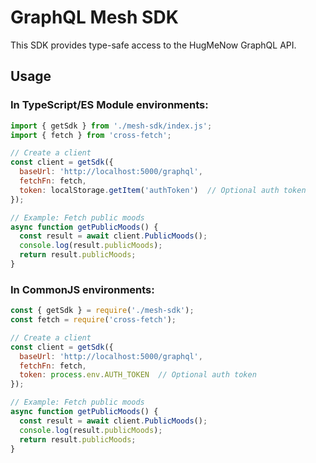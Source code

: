 # GraphQL Mesh SDK

This SDK provides type-safe access to the HugMeNow GraphQL API.

## Usage

### In TypeScript/ES Module environments:

```javascript
import { getSdk } from './mesh-sdk/index.js';
import { fetch } from 'cross-fetch';

// Create a client
const client = getSdk({
  baseUrl: 'http://localhost:5000/graphql',
  fetchFn: fetch,
  token: localStorage.getItem('authToken')  // Optional auth token
});

// Example: Fetch public moods
async function getPublicMoods() {
  const result = await client.PublicMoods();
  console.log(result.publicMoods);
  return result.publicMoods;
}
```

### In CommonJS environments:

```javascript
const { getSdk } = require('./mesh-sdk');
const fetch = require('cross-fetch');

// Create a client
const client = getSdk({
  baseUrl: 'http://localhost:5000/graphql',
  fetchFn: fetch,
  token: process.env.AUTH_TOKEN  // Optional auth token
});

// Example: Fetch public moods
async function getPublicMoods() {
  const result = await client.PublicMoods();
  console.log(result.publicMoods);
  return result.publicMoods;
}
```
